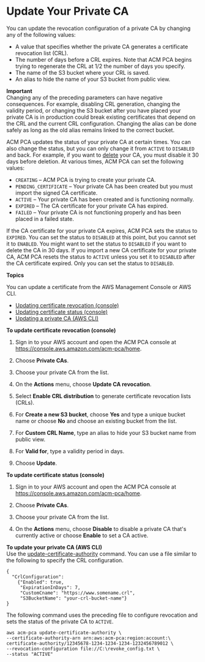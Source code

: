 # Update Your Private CA<a name="PCAUpdateCA"></a>

You can update the revocation configuration of a private CA by changing any of the following values:
+ A value that specifies whether the private CA generates a certificate revocation list \(CRL\)\.
+ The number of days before a CRL expires\. Note that ACM PCA begins trying to regenerate the CRL at 1/2 the number of days you specify\. 
+ The name of the S3 bucket where your CRL is saved\.
+ An alias to hide the name of your S3 bucket from public view\.

**Important**  
Changing any of the preceding parameters can have negative consequences\. For example, disabling CRL generation, changing the validity period, or changing the S3 bucket after you have placed your private CA is in production could break existing certificates that depend on the CRL and the current CRL configuration\. Changing the alias can be done safely as long as the old alias remains linked to the correct bucket\. 

ACM PCA updates the status of your private CA at certain times\. You can also change the status, but you can only change it from `ACTIVE` to `DISABLED` and back\. For example, if you want to [delete](PCADeleteCA.md) your CA, you must disable it 30 days before deletion\. At various times, ACM PCA can set the following values: 
+ `CREATING` – ACM PCA is trying to create your private CA\.
+ `PENDING_CERTIFICATE` – Your private CA has been created but you must import the signed CA certificate\.
+ `ACTIVE` – Your private CA has been created and is functioning normally\.
+ `EXPIRED` – The CA certificate for your private CA has expired\.
+ `FAILED` – Your private CA is not functioning properly and has been placed in a failed state\.

If the CA certificate for your private CA expires, ACM PCA sets the status to `EXPIRED`\. You can set the status to `DISABLED` at this point, but you cannot set it to `ENABLED`\. You might want to set the status to `DISABLED` if you want to delete the CA in 30 days\. If you import a new CA certificate for your private CA, ACM PCA resets the status to `ACTIVE` unless you set it to `DISABLED` after the CA certificate expired\. Only you can set the status to `DISABLED`\. 

**Topics**

You can update a certificate from the AWS Management Console or AWS CLI\.
+ [Updating certificate revocation \(console\)](#UpdateCrlConsole)
+ [Updating certificate status \(console\)](#UpdateStatusConsole)
+ [Updating a private CA \(AWS CLI\)](#UpdateCli)

**To update certificate revocation \(console\)**

1. Sign in to your AWS account and open the ACM PCA console at [https://console\.aws\.amazon\.com/acm\-pca/home](https://console.aws.amazon.com/acm-pca/home)\.

1. Choose **Private CAs**\.

1. Choose your private CA from the list\.

1. On the **Actions** menu, choose **Update CA revocation**\.

1. Select **Enable CRL distribution** to generate certificate revocation lists \(CRLs\)\.

1. For **Create a new S3 bucket**, choose **Yes** and type a unique bucket name or choose **No** and choose an existing bucket from the list\. 

1. For **Custom CRL Name**, type an alias to hide your S3 bucket name from public view\.

1. For **Valid for**, type a validity period in days\.

1. Choose **Update**\.

**To update certificate status \(console\)**

1. Sign in to your AWS account and open the ACM PCA console at [https://console\.aws\.amazon\.com/acm\-pca/home](https://console.aws.amazon.com/acm-pca/home)\.

1. Choose **Private CAs**\.

1. Choose your private CA from the list\.

1. On the **Actions** menu, choose **Disable** to disable a private CA that's currently active or choose **Enable** to set a CA active\. 

**To update your private CA \(AWS CLI\)**  
Use the [update\-certificate\-authority](https://docs.aws.amazon.com/cli/latest/reference/acm-pca/update-certificate-authority.html) command\. You can use a file similar to the following to specify the CRL configuration\. 

```
{
  "CrlConfiguration": 
    {"Enabled": true,
     "ExpirationInDays": 7,
     "CustomCname": "https://www.somename.crl",
     "S3BucketName": "your-crl-bucket-name"}
}
```

The following command uses the preceding file to configure revocation and sets the status of the private CA to `ACTIVE`\. 

```
aws acm-pca update-certificate-authority \
--certificate-authority-arn arn:aws:acm-pca:region:account:\
certificate-authority/12345678-1234-1234-1234-1232456789012 \
--revocation-configuration file://C:\revoke_config.txt \
--status "ACTIVE"
```